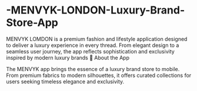 # -MENVYK-LONDON-Luxury-Brand-Store-App
MENVYK  LOMDON is a premium fashion and lifestyle application designed to deliver a luxury experience in every thread. From elegant design to a seamless user journey, the app reflects sophistication and exclusivity inspired by modern luxury brands
📱 About the App

The MENVYK app brings the essence of a luxury brand store to mobile. From premium fabrics to modern silhouettes, it offers curated collections for users seeking timeless elegance and exclusivity.
